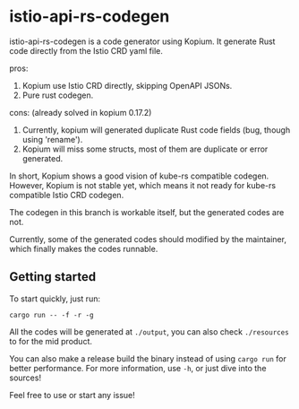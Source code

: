 # istio-api-rs-codegen

istio-api-rs-codegen is a code generator using Kopium. It generate Rust code directly from the Istio CRD yaml file.

pros:
1. Kopium use Istio CRD directly, skipping OpenAPI JSONs.
2. Pure rust codegen.

cons: (already solved in kopium 0.17.2)
1. Currently, kopium will generated duplicate Rust code fields (bug, though using 'rename').
2. Kopium will miss some structs, most of them are duplicate or error generated.

In short, Kopium shows a good vision of kube-rs compatible codegen. However, Kopium is not stable yet, which means it not ready for kube-rs compatible Istio CRD codegen.

The codegen in this branch is workable itself, but the generated codes are not. 

Currently, some of the generated codes should modified by the maintainer, which finally makes the codes runnable.

## Getting started

To start quickly, just run:

```shell
cargo run -- -f -r -g
```

All the codes will be generated at `./output`, you can also check `./resources` to for the mid product.

You can also make a release build the binary instead of using `cargo run` for better performance. For more information, use `-h`, or just dive into the sources!

Feel free to use or start any issue!